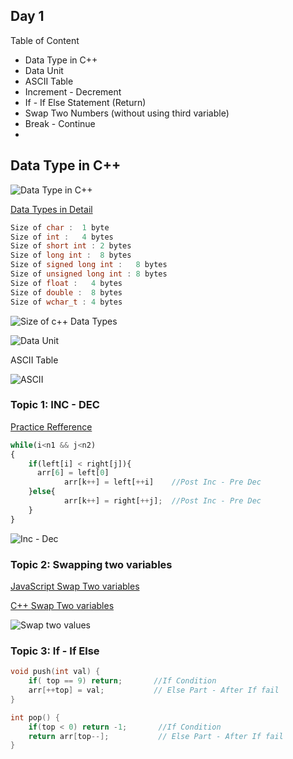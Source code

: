 ## Day 1 

Table of Content
- Data Type in C++
- Data Unit
- ASCII Table
- Increment - Decrement
- If - If Else Statement (Return) 
- Swap Two Numbers (without using third variable)
- Break - Continue
- 


## Data Type in C++
![Data Type in C++](https://www.sitesbay.com/cpp/images/data-type-in-cpp.jpg)

[Data Types in Detail](https://www.sitesbay.com/cpp/cpp-datatype)

```c++
Size of char : 	1 byte
Size of int : 	4 bytes
Size of short int : 2 bytes
Size of long int :  8 bytes
Size of signed long int : 	8 bytes
Size of unsigned long int : 8 bytes
Size of float :   4 bytes
Size of double :  8 bytes
Size of wchar_t : 4 bytes
```
![Size of c++ Data Types](https://miro.medium.com/max/1400/1*YrL7gZ84SyjtUJJIXnsO4g.png)


![Data Unit](https://image.semiconductor.samsung.com/image/samsung/p6/semiconductor/suppport/toolsandresources/dictionary/bits-and-bytes-units-of-data_2_en.jpeg?$ORIGIN_JPG$)

ASCII Table

![ASCII](https://prepbytes-misc-images.s3.ap-south-1.amazonaws.com/assets/1674552652160-ASCII%20Table%20Cpp1.png)

### Topic 1: INC - DEC

[Practice Refference](https://javaconceptoftheday.com/quiz-on-increment-and-decrement-operators/#collapse1)



```javascript
while(i<n1 && j<n2)
{
	if(left[i] < right[j]){
      arr[6] = left[0]
			arr[k++] = left[++i]    //Post Inc - Pre Dec       
	}else{
			arr[k++] = right[++j];  //Post Inc - Pre Dec
	}
}
```
![Inc - Dec](https://d1whtlypfis84e.cloudfront.net/guides/wp-content/uploads/2021/05/16092414/Copy-of-Copy-of-Heading-1-2.png)

### Topic 2: Swapping two variables
[JavaScript Swap Two variables](https://replit.com/@ahaniqbal/Day-1-Swap-two-variables#index.js)

[C++ Swap Two variables](https://replit.com/@ahaniqbal/swap-two-variables#main.cpp)

![Swap two values](https://i1.faceprep.in/Companies-1/swap-two-variables-in-python.png)


### Topic 3: If - If Else

```c++
void push(int val) {
	if( top == 9) return;       //If Condition
	arr[++top] = val;           // Else Part - After If fail
}
```
```c++
int pop() {
	if(top < 0) return -1;       //If Condition
	return arr[top--];           // Else Part - After If fail
}
```

